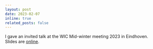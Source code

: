 ```yaml
---
layout: post
date: 2023-02-07
inline: true
related_posts: false
---
```


I gave an invited talk at the WIC Mid-winter meeting 2023 in Eindhoven. Slides are [online](https://sites.google.com/view/wic-mid-winter-meeting-2023/program?authuser=0#h.xoksgfeevrt4). 
